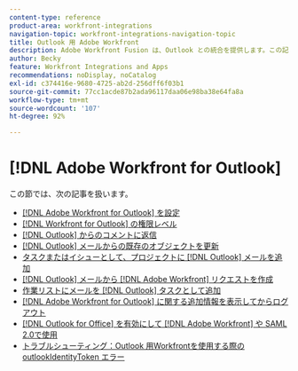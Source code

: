 ```yaml
---
content-type: reference
product-area: workfront-integrations
navigation-topic: workfront-integrations-navigation-topic
title: Outlook 用 Adobe Workfront
description: Adobe Workfront Fusion は、Outlook との統合を提供します。この記事では、この統合のインストールと設定の手順、および日常業務での使用方法について説明します。
author: Becky
feature: Workfront Integrations and Apps
recommendations: noDisplay, noCatalog
exl-id: c374416e-9680-4725-ab2d-256dff6f03b1
source-git-commit: 77cc1acde87b2ada96117daa06e98ba38e64fa8a
workflow-type: tm+mt
source-wordcount: '107'
ht-degree: 92%

---
```


# [!DNL Adobe Workfront for Outlook]

この節では、次の記事を扱います。

* [ [!DNL Adobe Workfront for Outlook] を設定](../../workfront-integrations-and-apps/using-workfront-with-outlook/set-up-workfront-for-outlook.md)
* [ [!DNL Workfront for Outlook] の権限レベル](../../workfront-integrations-and-apps/using-workfront-with-outlook/permissions-in-workfront-for-outlook.md)
* [ [!DNL Outlook] からのコメントに返信](../../workfront-integrations-and-apps/using-workfront-with-outlook/reply-to-a-comment-from-outlook.md)
* [ [!DNL Outlook]  メールからの既存のオブジェクトを更新](../../workfront-integrations-and-apps/using-workfront-with-outlook/update-an-existing-object-from-an-outlook-email.md)
* [タスクまたはイシューとして、プロジェクトに  [!DNL Outlook]  メールを追加](../../workfront-integrations-and-apps/using-workfront-with-outlook/add-outlook-email-to-project-as-task-or-issue.md)
* [ [!DNL Outlook]  メールから  [!DNL Adobe Workfront]  リクエストを作成](../../workfront-integrations-and-apps/using-workfront-with-outlook/create-a-wf-request-from-an-outlook-email.md)
* [作業リストにメールを  [!DNL Outlook]  タスクとして追加](../../workfront-integrations-and-apps/using-workfront-with-outlook/add-outlook-email-as-task-to-your-work-list.md)
* [ [!DNL Adobe Workfront for Outlook]  に関する追加情報を表示してからログアウト](../../workfront-integrations-and-apps/using-workfront-with-outlook/view-additional-infor-wf-outlook-and-log-out.md)
* [ [!DNL Outlook for Office]  を有効にして  [!DNL Adobe Workfront]  や SAML 2.0で使用](../../workfront-integrations-and-apps/using-workfront-with-outlook/enable-outlook-for-office-for-use-with-wf-and-saml-2.md)
* [トラブルシューティング：Outlook 用Workfrontを使用する際の outlookIdentityToken エラー](/help/quicksilver/workfront-integrations-and-apps/using-workfront-with-outlook/troubleshooting-outlookidentitytoken-error.md)
